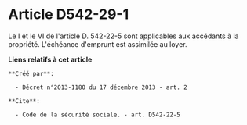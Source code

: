 # Article D542-29-1

Le I et le VI de l'article D. 542-22-5 sont applicables aux accédants à la propriété. L'échéance d'emprunt est assimilée au
loyer.

**Liens relatifs à cet article**

	**Créé par**:

	  - Décret n°2013-1180 du 17 décembre 2013 - art. 2

	**Cite**:

	  - Code de la sécurité sociale. - art. D542-22-5
